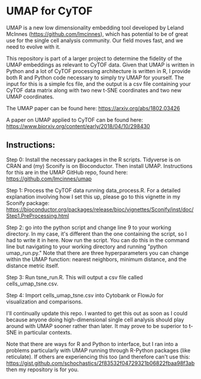 # UMAP for CyTOF
UMAP is a new low dimensionality embedding tool developed by Leland McInnes (https://github.com/lmcinnes), which has 
potential to be of great use for the single cell analysis community. Our field moves fast, and we need to evolve with it. 

This repository is part of a larger project to determine the fidelity of the UMAP embeddings as relevant to CyTOF data.
Given that UMAP is written in Python and a lot of CyTOF processing architecture is written in R, I provide both R and Python
code necessary to simply try UMAP for yourself. The input for this is a simple fcs file, and the output is a csv file 
containing your CyTOF data matrix along with two new t-SNE coordinates and two new UMAP coordinates. 

The UMAP paper can be found here: 
https://arxiv.org/abs/1802.03426

A paper on UMAP applied to CyTOF can be found here: 
https://www.biorxiv.org/content/early/2018/04/10/298430


## Instructions: 
Step 0: Install the necessary packages in the R scripts. Tidyverse is on CRAN and (my) Sconify is on Bioconductor. Then
install UMAP. Instructions for this are in the UMAP GitHub repo, found here: 
https://github.com/lmcinnes/umap

Step 1: Process the CyTOF data running data_process.R. For a detailed explanation involving how I set this up, please
go to this vignette in my Sconify package: 
https://bioconductor.org/packages/release/bioc/vignettes/Sconify/inst/doc/Step1.PreProcessing.html

Step 2: go into the python script and change line 9 to your working directory. In my case, it's different than the one
containing the script, so I had to write it in here. Now run the script. You can do this in the command line but navigating
to your working directory and running "python umap_run.py." Note that there are three hyperparameters you can change within 
the UMAP function: nearest neighbors, minimum distance, and the distance metric itself. 

Step 3: Run tsne_run.R. This will output a csv file called cells_umap_tsne.csv. 

Step 4: Import cells_umap_tsne.csv into Cytobank or FlowJo for visualization and comparisons. 

I'll continually update this repo. I wanted to get this out as soon as I could because anyone doing high-dimensional single 
cell analysis should play around with UMAP sooner rather than later. It may prove to be superior to t-SNE in particular 
contexts. 

Note that there are ways for R and Python to interface, but I ran into a problems particularly with UMAP running
through R-Python packages (like reticulate). If others are experiencing this too (and therefore can't use this: 
https://gist.github.com/schochastics/2f83532f04729321b06822fbaa98f3ab then my repository is for you. 

